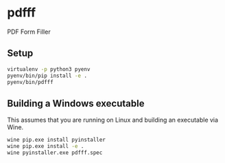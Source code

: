 # pdfff

PDF Form Filler

## Setup

```bash
virtualenv -p python3 pyenv
pyenv/bin/pip install -e .
pyenv/bin/pdfff
```

## Building a Windows executable

This assumes that you are running on Linux and building an executable via Wine.

```bash
wine pip.exe install pyinstaller
wine pip.exe install -e .
wine pyinstaller.exe pdfff.spec
```
